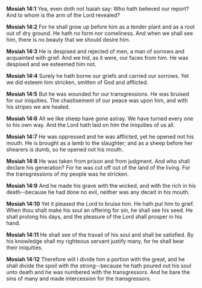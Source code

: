 **Mosiah 14:1** Yea, even doth not Isaiah say: Who hath believed our report? And to whom is the arm of the Lord revealed?

**Mosiah 14:2** For he shall grow up before him as a tender plant and as a root out of dry ground. He hath no form nor comeliness. And when we shall see him, there is no beauty that we should desire him.

**Mosiah 14:3** He is despised and rejected of men, a man of sorrows and acquainted with grief. And we hid, as it were, our faces from him. He was despised and we esteemed him not.

**Mosiah 14:4** Surely he hath borne our griefs and carried our sorrows. Yet we did esteem him stricken, smitten of God and afflicted.

**Mosiah 14:5** But he was wounded for our transgressions. He was bruised for our iniquities. The chastisement of our peace was upon him, and with his stripes we are healed.

**Mosiah 14:6** All we like sheep have gone astray. We have turned every one to his own way. And the Lord hath laid on him the iniquities of us all.

**Mosiah 14:7** He was oppressed and he was afflicted, yet he opened not his mouth. He is brought as a lamb to the slaughter; and as a sheep before her shearers is dumb, so he opened not his mouth.

**Mosiah 14:8** He was taken from prison and from judgment. And who shall declare his generation? For he was cut off out of the land of the living. For the transgressions of my people was he stricken.

**Mosiah 14:9** And he made his grave with the wicked, and with the rich in his death--because he had done no evil, neither was any deceit in his mouth.

**Mosiah 14:10** Yet it pleased the Lord to bruise him. He hath put him to grief. When thou shalt make his soul an offering for sin, he shall see his seed. He shall prolong his days, and the pleasure of the Lord shall prosper in his hand.

**Mosiah 14:11** He shall see of the travail of his soul and shall be satisfied. By his knowledge shall my righteous servant justify many, for he shall bear their iniquities.

**Mosiah 14:12** Therefore will I divide him a portion with the great, and he shall divide the spoil with the strong--because he hath poured out his soul unto death and he was numbered with the transgressors. And he bare the sins of many and made intercession for the transgressors.

